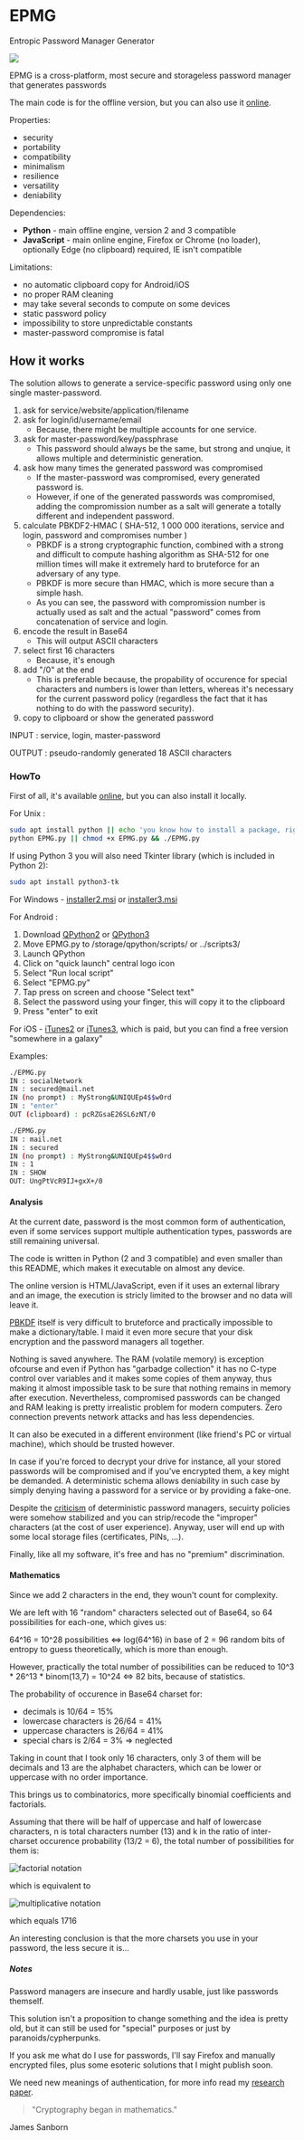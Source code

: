 # EPMG

Entropic Password Manager Generator

![](https://pbs.twimg.com/media/DGAT61MXsAAeaDo.jpg)

EPMG is a cross-platform, most secure and storageless password manager that generates passwords

The main code is for the offline version, but you can also use it [online](https://cryptolok.github.io/EPMG).

Properties:
* security
* portability
* compatibility
* minimalism
* resilience
* versatility
* deniability

Dependencies:
* **Python** - main offline engine, version 2 and 3 compatible
* **JavaScript** - main online engine, Firefox or Chrome (no loader), optionally Edge (no clipboard) required, IE isn't compatible

Limitations:
* no automatic clipboard copy for Android/iOS
* no proper RAM cleaning
* may take several seconds to compute on some devices
* static password policy
* impossibility to store unpredictable constants
* master-password compromise is fatal

## How it works

The solution allows to generate a service-specific password using only one single master-password.

1. ask for service/website/application/filename
2. ask for login/id/username/email
	* Because, there might be multiple accounts for one service.
3. ask for master-password/key/passphrase
	* This password should always be the same, but strong and unqiue, it allows multiple and deterministic generation.
4. ask how many times the generated password was compromised
	* If the master-password was compromised, every generated password is.
	* However, if one of the generated passwords was compromised, adding the compromission number as a salt will generate a totally different and independent password.
5. calculate PBKDF2-HMAC ( SHA-512, 1 000 000 iterations, service and login, password and compromises number )
	* PBKDF is a strong cryptographic function, combined with a strong and difficult to compute hashing algorithm as SHA-512 for one million times will make it extremely hard to bruteforce for an adversary of any type.
	* PBKDF is more secure than HMAC, which is more secure than a simple hash.
	* As you can see, the password with compromission number is actually used as salt and the actual "password" comes from concatenation of service and login.
6. encode the result in Base64
	* This will output ASCII characters
7. select first 16 characters
	* Because, it's enough
8. add "/0" at the end
	* This is preferable because, the propability of occurence for special characters and numbers is lower than letters, whereas it's necessary for the current password policy (regardless the fact that it has nothing to do with the password security).
9. copy to clipboard or show the generated password

INPUT  : service, login, master-password

OUTPUT : pseudo-randomly generated 18 ASCII characters

### HowTo

First of all, it's available [online](https://cryptolok.github.io/EPMG), but you can also install it locally.

For Unix :
```bash
sudo apt install python || echo 'you know how to install a package, right?'
python EPMG.py || chmod +x EPMG.py && ./EPMG.py
```
If using Python 3 you will also need Tkinter library (which is included in Python 2):
```bash
sudo apt install python3-tk
```

For Windows - [installer2.msi](https://www.python.org/ftp/python/2.7.13/python-2.7.13.msi) or [installer3.msi](https://www.python.org/ftp/python/3.4.2/python-3.4.2.msi)

For Android :
1. Download [QPython2](https://play.google.com/store/apps/details?id=org.qpython.qpy) or [QPython3](https://play.google.com/store/apps/details?id=org.qpython.qpy3)
2. Move EPMG.py to /storage/qpython/scripts/ or ../scripts3/
3. Launch QPython
4. Click on "quick launch" central logo icon
5. Select "Run local script"
6. Select "EPMG.py"
7. Tap press on screen and choose "Select text"
8. Select the password using your finger, this will copy it to the clipboard
9. Press "enter" to exit

For iOS - [iTunes2](https://itunes.apple.com/us/app/python-for-ios/id485729872) or [iTunes3](https://itunes.apple.com/us/app/python-3.2-for-ios/id519319292?mt=8&ign-mpt=uo%3D4), which is paid, but you can find a free version "somewhere in a galaxy"

Examples:
```bash
./EPMG.py
IN : socialNetwork
IN : secured@mail.net
IN (no prompt) : MyStrong&UNIQUEp4$$w0rd
IN : "enter"
OUT (clipboard) : pcRZGsaE26SL6zNT/0

./EPMG.py
IN : mail.net
IN : secured
IN (no prompt) : MyStrong&UNIQUEp4$$w0rd
IN : 1
IN : SHOW
OUT: UngPtVcR9IJ+gxX+/0
```

#### Analysis

At the current date, password is the most common form of authentication, even if some services support multiple authentication types, passwords are still remaining universal.

The code is written in Python (2 and 3 compatible) and even smaller than this README, which makes it executable on almost any device.

The online version is HTML/JavaScript, even if it uses an external library and an image, the execution is stricly limited to the browser and no data will leave it.

[PBKDF](http://nvlpubs.nist.gov/nistpubs/Legacy/SP/nistspecialpublication800-132.pdf) itself is very difficult to bruteforce and practically impossible to make a dictionary/table. I maid it even more secure that your disk encryption and the password managers all together.

Nothing is saved anywhere. The RAM (volatile memory) is exception ofcourse and even if Python has "garbadge collection" it has no C-type control over variables and it makes some copies of them anyway, thus making it almost impossible task to be sure that nothing remains in memory after execution. Nevertheless, compromised passwords can be changed and RAM leaking is pretty irrealistic problem for modern computers. Zero connection prevents network attacks and has less dependencies.

It can also be executed in a different environment (like friend's PC or virtual machine), which should be trusted however.

In case if you're forced to decrypt your drive for instance, all your stored passwords will be compromised and if you've encrypted them, a key might be demanded. A deterministic schema allows deniability in such case by simply denying having a password for a service or by providing a fake-one.

Despite the [criticism](https://tonyarcieri.com/4-fatal-flaws-in-deterministic-password-managers) of deterministic password managers, secuirty policies were somehow stabilized and you can strip/recode the "improper" characters (at the cost of user experience). Anyway, user will end up with some local storage files (certificates, PINs, ...).

Finally, like all my software, it's free and has no "premium" discrimination.

#### Mathematics

Since we add 2 characters in the end, they woun't count for complexity.

We are left with 16 "random" characters selected out of Base64, so 64 possibilities for each-one, which gives us:

64^16 = 10^28 possibilities <=> log(64^16) in base of 2 = 96 random bits of entropy to guess theoretically, which is more than enough.

However, practically the total number of possibilities can be reduced to 10^3 * 26^13 * binom(13,7) = 10^24 <=> 82 bits, because of statistics.

The probability of occurence in Base64 charset for:
* decimals is 10/64 = 15%
* lowercase characters is 26/64 = 41%
* uppercase characters is 26/64 = 41%
* special chars is 2/64 = 3% => neglected

Taking in count that I took only 16 characters, only 3 of them will be decimals and 13 are the alphabet characters, which can be lower or uppercase with no order importance.

This brings us to combinatorics, more specifically binomial coefficients and factorials.

Assuming that there will be half of uppercase and half of lowercase characters, n is total characters number (13) and k in the ratio of inter-charset occurence probability (13/2 = 6), the total number of possibilities for them is:

![factorial notation](https://wikimedia.org/api/rest_v1/media/math/render/svg/3ddcd034186417e2cb2c00fbb8d14a05901de8a9)

which is equivalent to

![multiplicative notation](https://wikimedia.org/api/rest_v1/media/math/render/svg/d4145e0326f57f563b59c943642928342a5a6b18)

which equals 1716

An interesting conclusion is that the more charsets you use in your password, the less secure it is...

##### Notes

Password managers are insecure and hardly usable, just like passwords themself.

This solution isn't a proposition to change something and the idea is pretty old, but it can still be used for "special" purposes or just by paranoids/cypherpunks.

If you ask me what do I use for passwords, I'll say Firefox and manually encrypted files, plus some esoteric solutions that I might publish soon.

We need new meanings of authentication, for more info read my [research paper](http://goo.gl/giXPzC).

> "Cryptography began in mathematics."

James Sanborn
